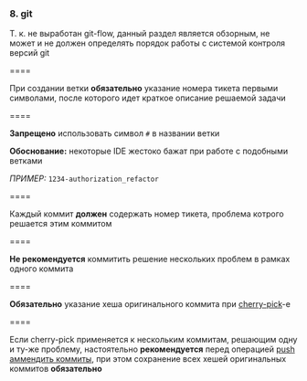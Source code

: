 ### 8. git ###

Т. к. не выработан git-flow, данный раздел является обзорным, не может и не должен определять порядок работы с системой контроля версий git

====

При создании ветки **обязательно** указание номера тикета первыми символами, после которого идет краткое описание решаемой задачи

====

**Запрещено** использовать символ ````#```` в названии ветки

**Обоснование:** некоторые IDE жестоко бажат при работе с подобными ветками

*ПРИМЕР:* ````1234-authorization_refactor````

====

Каждый коммит **должен** содержать номер тикета, проблема котрого решается этим коммитом

====

**Не рекомендуется** коммитить решение нескольких проблем в рамках одного коммита

====

**Обязательно** указание хеша оригинального коммита при [cherry-pick](http://git-scm.com/docs/git-cherry-pick)-е

====

Если cherry-pick применяется к нескольким коммитам, решающим одну и ту-же проблему, настоятельно **рекомендуется** перед операцией [push](http://git-scm.com/docs/git-push) [аммендить коммиты](http://www.commandlinefu.com/commands/view/1249/add-forgotten-changes-to-the-last-git-commit), при этом сохранение всех хешей оригинальных коммитов **обязательно**
